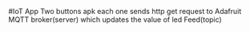 #IoT App
  Two buttons apk each one sends http get request to Adafruit MQTT broker(server) which updates the value of led Feed(topic)
